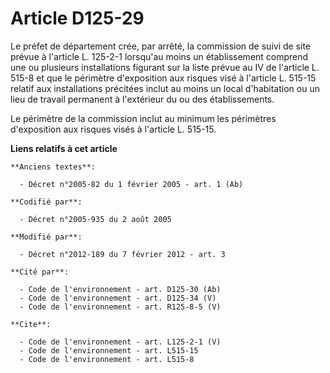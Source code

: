 # Article D125-29

Le préfet de département crée, par arrêté, la commission de suivi de site prévue à l'article L. 125-2-1 lorsqu'au moins un
établissement comprend une ou plusieurs installations figurant sur la liste prévue au IV de l'article L. 515-8 et que le
périmètre d'exposition aux risques visé à l'article L. 515-15 relatif aux installations précitées inclut au moins un local
d'habitation ou un lieu de travail permanent à l'extérieur du ou des établissements. 

Le périmètre de la commission inclut au minimum les périmètres d'exposition aux risques visés à l'article L. 515-15.

**Liens relatifs à cet article**

	**Anciens textes**:

	  - Décret n°2005-82 du 1 février 2005 - art. 1 (Ab)

	**Codifié par**:

	  - Décret n°2005-935 du 2 août 2005

	**Modifié par**:

	  - Décret n°2012-189 du 7 février 2012 - art. 3

	**Cité par**:

	  - Code de l'environnement - art. D125-30 (Ab)
	  - Code de l'environnement - art. D125-34 (V)
	  - Code de l'environnement - art. R125-8-5 (V)

	**Cite**:

	  - Code de l'environnement - art. L125-2-1 (V)
	  - Code de l'environnement - art. L515-15
	  - Code de l'environnement - art. L515-8
